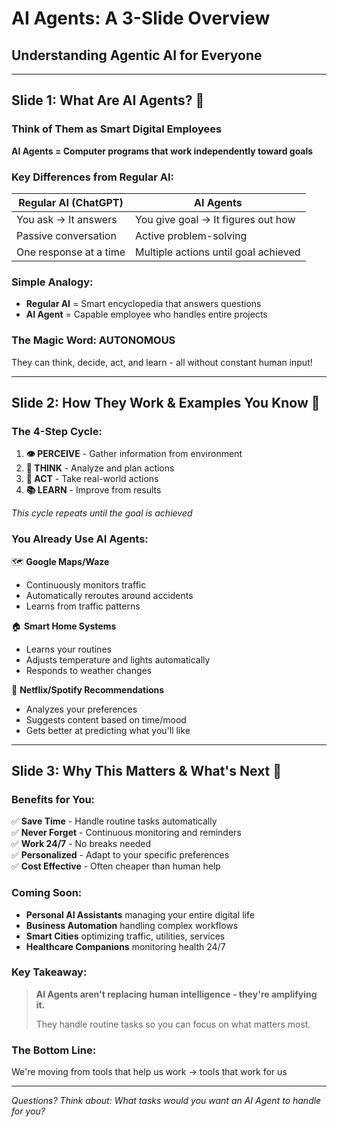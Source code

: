 # AI Agents: A 3-Slide Overview
## Understanding Agentic AI for Everyone

---

## Slide 1: What Are AI Agents? 🤖

### **Think of Them as Smart Digital Employees**

**AI Agents = Computer programs that work independently toward goals**

### Key Differences from Regular AI:
| Regular AI (ChatGPT) | AI Agents |
|---------------------|-----------|
| You ask → It answers | You give goal → It figures out how |
| Passive conversation | Active problem-solving |
| One response at a time | Multiple actions until goal achieved |

### **Simple Analogy:**
- **Regular AI** = Smart encyclopedia that answers questions
- **AI Agent** = Capable employee who handles entire projects

### **The Magic Word: AUTONOMOUS**
They can think, decide, act, and learn - all without constant human input!

---

## Slide 2: How They Work & Examples You Know 🔄

### **The 4-Step Cycle:**
1. **👁️ PERCEIVE** - Gather information from environment
2. **🧠 THINK** - Analyze and plan actions  
3. **🤖 ACT** - Take real-world actions
4. **📚 LEARN** - Improve from results

*This cycle repeats until the goal is achieved*

### **You Already Use AI Agents:**

🗺️ **Google Maps/Waze**
- Continuously monitors traffic
- Automatically reroutes around accidents
- Learns from traffic patterns

🏠 **Smart Home Systems**  
- Learns your routines
- Adjusts temperature and lights automatically
- Responds to weather changes

🎵 **Netflix/Spotify Recommendations**
- Analyzes your preferences
- Suggests content based on time/mood
- Gets better at predicting what you'll like

---

## Slide 3: Why This Matters & What's Next 🚀

### **Benefits for You:**
✅ **Save Time** - Handle routine tasks automatically  
✅ **Never Forget** - Continuous monitoring and reminders  
✅ **Work 24/7** - No breaks needed  
✅ **Personalized** - Adapt to your specific preferences  
✅ **Cost Effective** - Often cheaper than human help  

### **Coming Soon:**
- **Personal AI Assistants** managing your entire digital life
- **Business Automation** handling complex workflows
- **Smart Cities** optimizing traffic, utilities, services
- **Healthcare Companions** monitoring health 24/7

### **Key Takeaway:**
> **AI Agents aren't replacing human intelligence - they're amplifying it.**
> 
> They handle routine tasks so you can focus on what matters most.

### **The Bottom Line:**
We're moving from tools that help us work → tools that work for us

---

*Questions? Think about: What tasks would you want an AI Agent to handle for you?* 